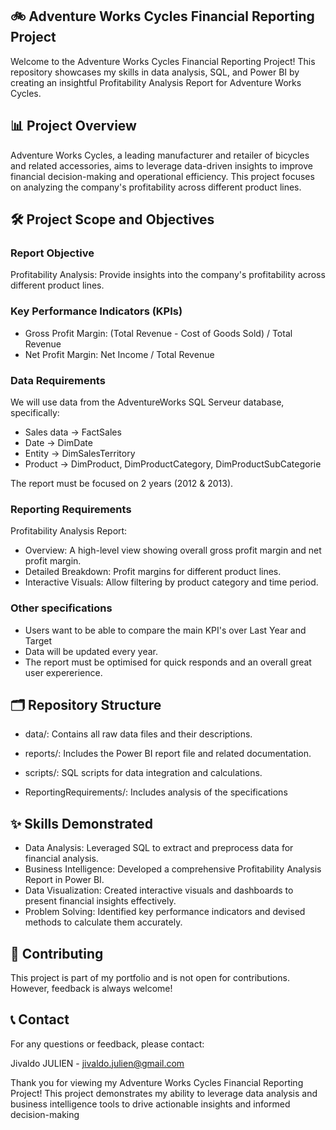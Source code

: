 ## 🚲 Adventure Works Cycles Financial Reporting Project
Welcome to the Adventure Works Cycles Financial Reporting Project! This repository showcases my skills in data analysis, SQL, and Power BI by creating an insightful Profitability Analysis Report for Adventure Works Cycles.

## 📊 Project Overview
Adventure Works Cycles, a leading manufacturer and retailer of bicycles and related accessories, aims to leverage data-driven insights to improve financial decision-making and operational efficiency. This project focuses on analyzing the company's profitability across different product lines.

## 🛠️ Project Scope and Objectives
### Report Objective
Profitability Analysis: Provide insights into the company's profitability across different product lines.

### Key Performance Indicators (KPIs)
- Gross Profit Margin: (Total Revenue - Cost of Goods Sold) / Total Revenue
- Net Profit Margin: Net Income / Total Revenue

### Data Requirements
We will use data from the AdventureWorks SQL Serveur database, specifically:

- Sales data -> FactSales
- Date -> DimDate
- Entity -> DimSalesTerritory
- Product -> DimProduct, DimProductCategory, DimProductSubCategorie

The report must be focused on 2 years (2012 & 2013).

### Reporting Requirements
Profitability Analysis Report:
- Overview: A high-level view showing overall gross profit margin and net profit margin.
- Detailed Breakdown: Profit margins for different product lines.
- Interactive Visuals: Allow filtering by product category and time period.

### Other specifications
- Users want to be able to compare the main KPI's over Last Year and Target
- Data will be updated every year.
- The report must be optimised for quick responds and an overall great user expererience.

## 🗂️ Repository Structure
- data/: Contains all raw data files and their descriptions.

- reports/: Includes the Power BI report file and related documentation.

- scripts/: SQL scripts for data integration and calculations.

- ReportingRequirements/: Includes analysis of the specifications

## ✨ Skills Demonstrated
- Data Analysis: Leveraged SQL to extract and preprocess data for financial analysis.
- Business Intelligence: Developed a comprehensive Profitability Analysis Report in Power BI.
- Data Visualization: Created interactive visuals and dashboards to present financial insights effectively.
- Problem Solving: Identified key performance indicators and devised methods to calculate them accurately.

## 🤝 Contributing
This project is part of my portfolio and is not open for contributions. However, feedback is always welcome!

## 📞 Contact
For any questions or feedback, please contact:

Jivaldo JULIEN - jivaldo.julien@gmail.com

Thank you for viewing my Adventure Works Cycles Financial Reporting Project! This project demonstrates my ability to leverage data analysis and business intelligence tools to drive actionable insights and informed decision-making
